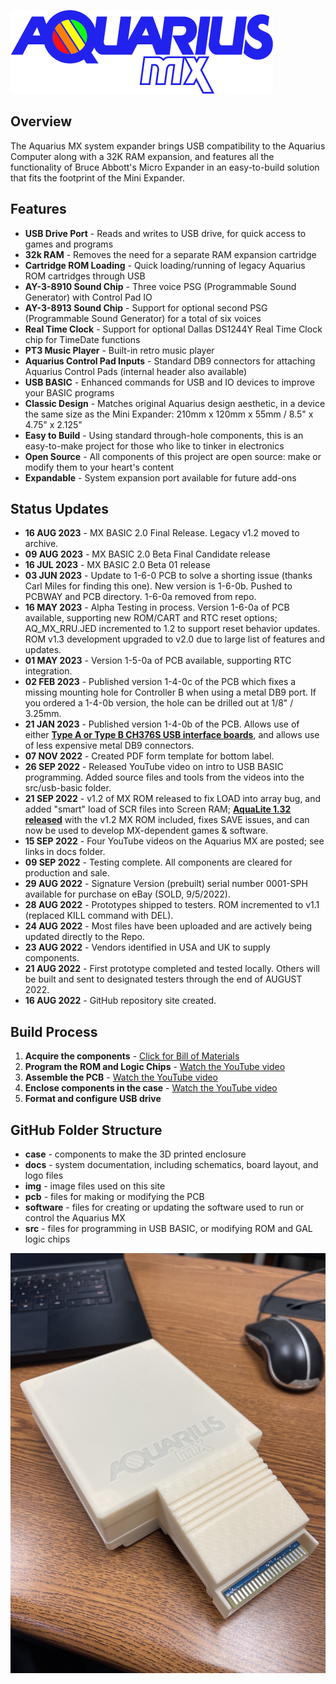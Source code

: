 ![Aquarius MX Logo](img/aq_mx_logo_color.png)

## Overview
The Aquarius MX system expander brings USB compatibility to the Aquarius Computer along with a 32K RAM expansion, and features all the functionality of Bruce Abbott's Micro Expander in an easy-to-build solution that fits the footprint of the Mini Expander.

## Features
- **USB Drive Port** - Reads and writes to USB drive, for quick access to games and programs
- **32k RAM** - Removes the need for a separate RAM expansion cartridge
- **Cartridge ROM Loading** - Quick loading/running of legacy Aquarius ROM cartridges through USB
- **AY-3-8910 Sound Chip** - Three voice PSG (Programmable Sound Generator) with Control Pad IO
- **AY-3-8913 Sound Chip** - Support for optional second PSG (Programmable Sound Generator) for a total of six voices
- **Real Time Clock** - Support for optional Dallas DS1244Y Real Time Clock chip for TimeDate functions
- **PT3 Music Player** - Built-in retro music player
- **Aquarius Control Pad Inputs** - Standard DB9 connectors for attaching Aquarius Control Pads (internal header also available)
- **USB BASIC** - Enhanced commands for USB and IO devices to improve your BASIC programs
- **Classic Design** - Matches original Aquarius design aesthetic, in a device the same size as the Mini Expander: 210mm x 120mm x 55mm / 8.5" x 4.75" x 2.125"
- **Easy to Build** - Using standard through-hole components, this is an easy-to-make project for those who like to tinker in electronics
- **Open Source** - All components of this project are open source: make or modify them to your heart's content
- **Expandable** - System expansion port available for future add-ons

## Status Updates
- **16 AUG 2023** - MX BASIC 2.0 Final Release. Legacy v1.2 moved to archive.
- **09 AUG 2023** - MX BASIC 2.0 Beta Final Candidate release
- **16 JUL 2023** - MX BASIC 2.0 Beta 01 release
- **03 JUN 2023** - Update to 1-6-0 PCB to solve a shorting issue (thanks Carl Miles for finding this one). New version is 1-6-0b. Pushed to PCBWAY and PCB directory. 1-6-0a removed from repo.
- **16 MAY 2023** - Alpha Testing in process. Version 1-6-0a of PCB available, supporting new ROM/CART and RTC reset options; AQ_MX_RRU.JED incremented to 1.2 to support reset behavior updates. ROM v1.3 development upgraded to v2.0 due to large list of features and updates.
- **01 MAY 2023** - Version 1-5-0a of PCB available, supporting RTC integration.
- **02 FEB 2023** - Published version 1-4-0c of the PCB which fixes a missing mounting hole for Controller B when using a metal DB9 port. If you ordered a 1-4-0b version, the hole can be drilled out at 1/8" / 3.25mm.
- **21 JAN 2023** - Published version 1-4-0b of the PCB. Allows use of either **[Type A or Type B CH376S USB interface boards](https://github.com/1stage/Aquarius-MX/tree/main/pcb#ch376s-usb-interface-modules)**, and allows use of less expensive metal DB9 connectors.
- **07 NOV 2022** - Created PDF form template for bottom label.
- **26 SEP 2022** - Released YouTube video on intro to USB BASIC programming. Added source files and tools from the videos into the src/usb-basic folder.
- **21 SEP 2022** - v1.2 of MX ROM released to fix LOAD into array bug, and added "smart" load of SCR files into Screen RAM; [**AquaLite 1.32 released**](http://aquarius.je/aqualite) with the v1.2 MX ROM included, fixes SAVE issues, and can now be used to develop MX-dependent games & software.
- **15 SEP 2022** - Four YouTube videos on the Aquarius MX are posted; see links in docs folder.
- **09 SEP 2022** - Testing complete. All components are cleared for production and sale.
- **29 AUG 2022** - Signature Version (prebuilt) serial number 0001-SPH available for purchase on eBay (SOLD, 9/5/2022).
- **28 AUG 2022** - Prototypes shipped to testers. ROM incremented to v1.1 (replaced KILL command with DEL).
- **24 AUG 2022** - Most files have been uploaded and are actively being updated directly to the Repo.
- **23 AUG 2022** - Vendors identified in USA and UK to supply components.
- **21 AUG 2022** - First prototype completed and tested locally. Others will be built and sent to designated testers through the end of AUGUST 2022.
- **16 AUG 2022** - GitHub repository site created.

## Build Process
1. **Acquire the components** - [Click for Bill of Materials](https://docs.google.com/spreadsheets/d/1y7v0VCkjMdx25ugit28F5JhuhwDJofCVQUG5Ozl9IgA)
2. **Program the ROM and Logic Chips** - [Watch the YouTube video](https://youtu.be/DqxqzWqVAIM)
3. **Assemble the PCB** - [Watch the YouTube video](https://youtu.be/_-p9Ycmr9VQ)
4. **Enclose components in the case** - [Watch the YouTube video](https://youtu.be/FKW6YiFKHf0)
5. **Format and configure USB drive**

## GitHub Folder Structure
- **case** - components to make the 3D printed enclosure
- **docs** - system documentation, including schematics, board layout, and logo files
- **img** - image files used on this site
- **pcb** - files for making or modifying the PCB
- **software** - files for creating or updating the software used to run or control the Aquarius MX
- **src** - files for programming in USB BASIC, or modifying ROM and GAL logic chips

![Aquarius MX on Desk](img/aq_mx_on_desk.jpg)
